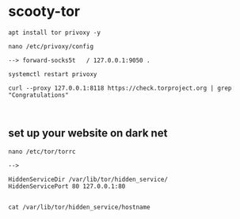 # scooty-tor

```
apt install tor privoxy -y

nano /etc/privoxy/config

--> forward-socks5t   / 127.0.0.1:9050 . 

systemctl restart privoxy

curl --proxy 127.0.0.1:8118 https://check.torproject.org | grep "Congratulations"



```



## set up your website on dark net

```
nano /etc/tor/torrc

-->

HiddenServiceDir /var/lib/tor/hidden_service/
HiddenServicePort 80 127.0.0.1:80


cat /var/lib/tor/hidden_service/hostname

```

